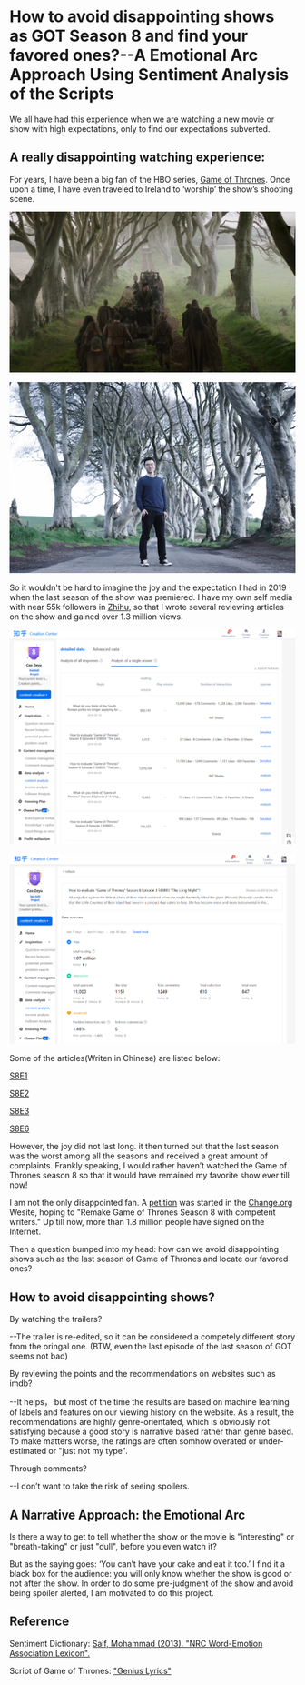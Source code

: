 # How to avoid disappointing shows as GOT Season 8 and find your favored ones?--A Emotional Arc Approach Using Sentiment Analysis of the Scripts 
We all have had this experience when we are watching a new movie or show with high expectations, only to find our expectations subverted.  

## A really disappointing watching experience:

For years, I have been a big fan of the HBO series, [Game of Thrones](https://en.wikipedia.org/wiki/Game_of_Thrones). Once upon a time, I have even traveled to Ireland to ‘worship’ the show’s shooting scene.

![This is an image](https://github.com/ZeyuCao/Sentiment_Analysis_on_GOT/blob/main/README_Photos/1.png)


![This is an image](https://github.com/ZeyuCao/Sentiment_Analysis_on_GOT/blob/main/README_Photos/2.jpg)

So it wouldn't be hard to imagine the joy and the expectation I had in 2019 when the last season of the show was premiered. I have my own self media with near 55k followers in [Zhihu](https://www.zhihu.com/people/cao-tu-dou-94), so that I wrote several reviewing articles on the show and gained over 1.3 million views. 

![This is an image](https://github.com/ZeyuCao/Sentiment_Analysis_on_GOT/blob/main/README_Photos/creator_center.png)

![This is an image](https://github.com/ZeyuCao/Sentiment_Analysis_on_GOT/blob/main/README_Photos/creator_center_S8E3.png)

Some of the articles(Writen in Chinese) are listed below:

[S8E1](https://www.zhihu.com/question/320028013/answer/651748036)

[S8E2](https://www.zhihu.com/question/320747168/answer/659337126)

[S8E3](https://www.zhihu.com/question/321888337/answer/666848619)

[S8E6](https://www.zhihu.com/question/325173949/answer/688985513)

However, the joy did not last long. it then turned out that the last season was the worst among all the seasons and received a great amount of complaints. Frankly speaking, I would rather haven’t watched the Game of Thrones season 8 so that it would have remained my favorite show ever till now!

I am not the only disappointed fan. A [petition](https://www.change.org/p/hbo-remake-game-of-thrones-season-8-with-competent-writers) was started in the [Change.org](https://www.change.org/p/hbo-remake-game-of-thrones-season-8-with-competent-writers) Wesite, hoping to "Remake Game of Thrones Season 8 with competent writers." Up till now, more than 1.8 million people have signed on the Internet.

Then a question bumped into my head: how can we avoid disappointing shows such as the last season of Game of Thrones and locate our favored ones? 

## How to avoid disappointing shows?



By watching the trailers?

--The trailer is re-edited, so it can be considered a competely different story from the oringal one. (BTW, even the last episode of the last season of GOT seems not bad)

By reviewing the points and the recommendations on websites such as imdb? 

--It helps， but most of the time the results are based on machine learning of labels and features on our viewing history on the website. As a result, the recommendations are highly genre-orientated, which is obviously not satisfying because a good story is narrative based rather than genre based. To make matters worse, the ratings are often somhow overated or under-estimated or "just not my type".  

Through comments? 

--I don’t want to take the risk of seeing spoilers. 



## A Narrative Approach: the Emotional Arc

Is there a way to get to tell whether the show or the movie is "interesting" or "breath-taking" or just "dull", before you even watch it? 

But as the saying goes: ‘You can’t have your cake and eat it too.’ I find it a black box for the audience: you will only know whether the show is good or not after the show. In order to do some pre-judgment of the show and avoid being spoiler alerted, I am motivated to do this project.

## Reference
Sentiment Dictionary: [Saif, Mohammad (2013). "NRC Word-Emotion Association Lexicon".](https://saifmohammad.com/WebPages/NRC-Emotion-Lexicon.htm)

Script of Game of Thrones: ["Genius Lyrics"](https://genius.com/artists/Game-of-thrones)
